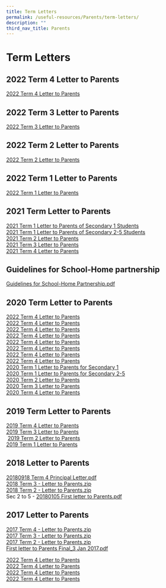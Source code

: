 ```yaml
---
title: Term Letters
permalink: /useful-resources/Parents/term-letters/
description: ""
third_nav_title: Parents
---
```

# Term Letters

## 2022 Term 4 Letter to Parents

<a href="/files/Useful%20Resources/Parents/Term%20letters/20220919%20Term%204%20Principal%20Letter%20v2.pdf" target="_blank">2022 Term 4 Letter to Parents</a>

## 2022 Term 3 Letter to Parents

<a href="/files/Useful%20Resources/Parents/Term%20letters/20220624%20Term%203%20Principal%20Letter.pdf" target="_blank">2022 Term 3 Letter to Parents</a>


## 2022 Term 2 Letter to Parents

<a href="/files/Useful%20Resources/Parents/Term%20letters/20220325%20Term%202%20Principal%20Letter.pdf" target="_blank">2022 Term 2 Letter to Parents</a>

## 2022 Term 1 Letter to Parents

<a href="/files/Useful%20Resources/Parents/Term%20letters/20220105%20First%20letter%20to%20Parents.pdf" target="_blank">2022 Term 1 Letter to Parents</a>

## 2021 Term Letter to Parents

<a href="/files/Useful%20Resources/Parents/Term%20letters/20210104%20First%20letter%20to%20Parents%20Sec%201.pdf" target="_blank">2021 Term 1 Letter to Parents of Secondary 1 Students</a>   
<a href="/files/Useful%20Resources/Parents/Term%20letters/20210104%20First%20letter%20to%20Parents%20Sec%202-5.pdf" target="_blank">2021 Term 1 Letter to Parents of Secondary 2-5 Students</a>  
<a href="/files/Useful%20Resources/Parents/Term%20letters/20210329%20Second%20letter%20to%20Parents.pdf" target="_blank">2021 Term 2 Letter to Parents</a>    
<a href="/files/Useful%20Resources/Parents/Term%20letters/2021%20Term%203%20Letter%20to%20Parents.pdf" target="_blank">2021 Term 3 Letter to Parents</a>   
<a href="/files/Useful%20Resources/Parents/Term%20letters/20210920%20Fourth%20Letter%20to%20Parents%201.pdf" target="_blank">2021 Term 4 Letter to Parents</a>    


## Guidelines for School-Home partnership

<a href="/files/Useful%20Resources/Parents/Term%20letters/Guidelines%20for%20School-Home%20Partnership.pdf" target="_blank">Guidelines for School-Home Partnership.pdf</a>   


## 2020 Term Letter to Parents

<a href="/files/Useful%20Resources/Parents/Term%20letters/" target="_blank">2022 Term 4 Letter to Parents</a>  
<a href="/files/Useful%20Resources/Parents/Term%20letters/" target="_blank">2022 Term 4 Letter to Parents</a>  
<a href="/files/Useful%20Resources/Parents/Term%20letters/" target="_blank">2022 Term 4 Letter to Parents</a>  
<a href="/files/Useful%20Resources/Parents/Term%20letters/" target="_blank">2022 Term 4 Letter to Parents</a>  
<a href="/files/Useful%20Resources/Parents/Term%20letters/" target="_blank">2022 Term 4 Letter to Parents</a>  
<a href="/files/Useful%20Resources/Parents/Term%20letters/" target="_blank">2022 Term 4 Letter to Parents</a>  
<a href="/files/Useful%20Resources/Parents/Term%20letters/" target="_blank">2022 Term 4 Letter to Parents</a>  
<a href="/files/Useful%20Resources/Parents/Term%20letters/" target="_blank">2022 Term 4 Letter to Parents</a>  
[2020 Term 1 Letter to Parents for Secondary 1](https://bukitbatoksec.moe.edu.sg/qql/slot/u537/Parents%20Letter/2020/2020%20Term%201%20Letter%20to%20Parents%20(Sec%201).pdf)  
[2020 Term 1 Letter to Parents for Secondary 2-5](https://bukitbatoksec.moe.edu.sg/qql/slot/u537/Parents%20Letter/2020/2020%20Term%201%20Letter%20to%20Parents%20(Sec%202-5).pdf)  
[2020 Term 2 Letter to Parents](https://bukitbatoksec.moe.edu.sg/qql/slot/u537/Useful%20Resources/Letter%20to%20Parents/2020/20200323%20Term%202%20Principal%20Letter.pdf)   
[2020 Term 3 Letter to Parents](https://bukitbatoksec.moe.edu.sg/qql/slot/u537/Useful%20Resources/Letter%20to%20Parents/2020/20200602%20Term%203%20Principal%20Letter.pdf)   
[2020 Term 4 Letter to Parents](https://bukitbatoksec.moe.edu.sg/qql/slot/u537/Useful%20Resources/Letter%20to%20Parents/2020/BBSS%20Term%204%20Principal%20Letter%202020.pdf)   

## 2019 Term Letter to Parents

[2019 Term 4 Letter to Parents](https://bukitbatoksec.moe.edu.sg/qql/slot/u537/Parents%20Letter/2019/20190924%20Term%204%20Principal%20Letter.pdf)  
[2019 Term 3 Letter to Parents](https://bukitbatoksec.moe.edu.sg/qql/slot/u537/Parents%20Letter/2019/20190709%20Term%203%20Principal%20Letter.pdf)  
 [2019 Term 2 Letter to Parents](https://bukitbatoksec.moe.edu.sg/qql/slot/u537/Parents%20Letter/2019/2019%20-%20Term%202%20pdf.zip)  
[2019 Term 1 Letter to Parents](https://bukitbatoksec.moe.edu.sg/qql/slot/u537/Parents%20Letter/2019/2019_01_04%20-%20First%20Letter%20to%20Parents.zip)   

## 2018 Letter to Parents

[20180918 Term 4 Principal Letter.pdf](https://bukitbatoksec-moe-edu-sg-admin.cwp.sg/qql/slot/u537/Parents%20Letter/2018/20180918%20Term%204%20Principal%20Letter.pdf)  
[2018 Term 3 - Letter to Parents.zip](https://bukitbatoksec-moe-edu-sg-admin.cwp.sg/qql/slot/u537/Parents%20Letter/2018/2018%20Term%203%20-%20Letter%20to%20Parents.zip)   
[2018 Term 2 - Letter to Parents.zip](https://bukitbatoksec-moe-edu-sg-admin.cwp.sg/qql/slot/u537/Parents%20Letter/2018/2018%20Term%202%20-%20Letter%20to%20Parents.zip)  
Sec 2 to 5 - [20180105 First letter to Parents.pdf](https://bukitbatoksec-moe-edu-sg-admin.cwp.sg/qql/slot/u537/Parents%20Letter/2018/20180105%20First%20letter%20to%20Parents.pdf)  

## 2017 Letter to Parents

[2017 Term 4 - Letter to Parents.zip](https://bukitbatoksec-moe-edu-sg-admin.cwp.sg/qql/slot/u537/Our%20Partners/Parents/20170911%20Term%204%20Principal%20Letter.zip)  
[2017 Term 3 - Letter to Parents.zip](https://bukitbatoksec-moe-edu-sg-admin.cwp.sg/qql/slot/u537/Our%20Partners/Parents/20170705%20Term%203%20Principal%20Letter.zip)  
[2017 Term 2 - Letter to Parents.zip](https://bukitbatoksec-moe-edu-sg-admin.cwp.sg/qql/slot/u537/Our%20Partners/Parents/20170328%20Term%202%20Principal%20Letter.zip)  
[First letter to Parents Final\_3 Jan 2017.pdf](https://bukitbatoksec-moe-edu-sg-admin.cwp.sg/qql/slot/u537/Announcements/2017/Letter%20to%20parents/Term%201/20170103%20-%20First%20letter%20to%20Parents_Final.pdf)

<a href="/files/Useful%20Resources/Parents/Term%20letters/" target="_blank">2022 Term 4 Letter to Parents</a>  
<a href="/files/Useful%20Resources/Parents/Term%20letters/" target="_blank">2022 Term 4 Letter to Parents</a>  
<a href="/files/Useful%20Resources/Parents/Term%20letters/" target="_blank">2022 Term 4 Letter to Parents</a>  
<a href="/files/Useful%20Resources/Parents/Term%20letters/" target="_blank">2022 Term 4 Letter to Parents</a>